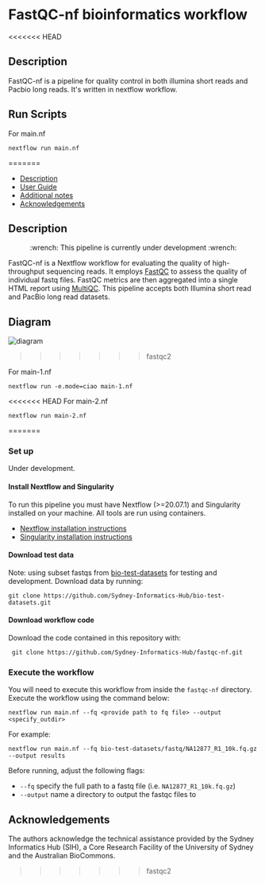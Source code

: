 # FastQC-nf bioinformatics workflow

<<<<<<< HEAD
## Description
FastQC-nf is a pipeline for quality control in both illumina short reads and Pacbio long reads. 
It's written in nextflow workflow. 

## Run Scripts
For main.nf
```
nextflow run main.nf
```
=======
 - [Description](#description)
 - [User Guide](#user-guide)
 - [Additional notes](#additional-notes)
 - [Acknowledgements](#acknowledgements)

## Description

<p align="center">
:wrench: This pipeline is currently under development :wrench:
</p>

FastQC-nf is a Nextflow workflow for evaluating the quality of high-throughput sequencing reads. It employs [FastQC](https://www.bioinformatics.babraham.ac.uk/projects/fastqc/) to assess the quality of individual fastq files. FastQC metrics are then aggregated into a single HTML report using [MultiQC](https://multiqc.info/). This pipeline accepts both Illumina short read and PacBio long read datasets. 

## Diagram 
![diagram](fastqcnf_wf.bmp)
>>>>>>> fastqc2

For main-1.nf
```
nextflow run -e.mode=ciao main-1.nf
```

<<<<<<< HEAD
For main-2.nf
```
nextflow run main-2.nf
```

=======
### Set up 

Under development.

#### Install Nextflow and Singularity

To run this pipeline you must have Nextflow (>=20.07.1) and Singularity installed on your machine. All tools are run using containers. 

* [Nextflow installation instructions](https://www.nextflow.io/docs/latest/getstarted.html)
* [Singularity installation instructions](https://docs.sylabs.io/guides/3.0/user-guide/installation.html)

#### Download test data 

Note: using subset fastqs from [bio-test-datasets](https://github.com/Sydney-Informatics-Hub/bio-test-datasets/tree/main#bio-test-datasets) for testing and development. Download data by running: 

```
git clone https://github.com/Sydney-Informatics-Hub/bio-test-datasets.git
```

#### Download workflow code 

Download the code contained in this repository with:

```
 git clone https://github.com/Sydney-Informatics-Hub/fastqc-nf.git
```

### Execute the workflow 

You will need to execute this workflow from inside the `fastqc-nf` directory. Execute the workflow using the command below: 

```
nextflow run main.nf --fq <provide path to fq file> --output <specify_outdir>
```

For example: 

```
nextflow run main.nf --fq bio-test-datasets/fastq/NA12877_R1_10k.fq.gz --output results
```

Before running, adjust the following flags:
* `--fq` specify the full path to a fastq file (i.e. `NA12877_R1_10k.fq.gz`)
* `--output` name a directory to output the fastqc files to

## Acknowledgements

The authors acknowledge the technical assistance provided by the Sydney Informatics Hub (SIH), a Core Research Facility of the University of Sydney and the Australian BioCommons.
>>>>>>> fastqc2
